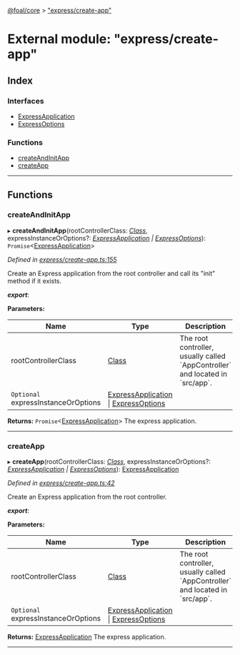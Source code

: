 [@foal/core](../README.md) > ["express/create-app"](../modules/_express_create_app_.md)

# External module: "express/create-app"

## Index

### Interfaces

* [ExpressApplication](../interfaces/_express_create_app_.expressapplication.md)
* [ExpressOptions](../interfaces/_express_create_app_.expressoptions.md)

### Functions

* [createAndInitApp](_express_create_app_.md#createandinitapp)
* [createApp](_express_create_app_.md#createapp)

---

## Functions

<a id="createandinitapp"></a>

###  createAndInitApp

▸ **createAndInitApp**(rootControllerClass: *[Class](_core_class_interface_.md#class)*, expressInstanceOrOptions?: *[ExpressApplication](../interfaces/_express_create_app_.expressapplication.md) \| [ExpressOptions](../interfaces/_express_create_app_.expressoptions.md)*): `Promise`<[ExpressApplication](../interfaces/_express_create_app_.expressapplication.md)>

*Defined in [express/create-app.ts:155](https://github.com/FoalTS/foal/blob/70cc46bd/packages/core/src/express/create-app.ts#L155)*

Create an Express application from the root controller and call its "init" method if it exists.

*__export__*: 

**Parameters:**

| Name | Type | Description |
| ------ | ------ | ------ |
| rootControllerClass | [Class](_core_class_interface_.md#class) |  The root controller, usually called \`AppController\` and located in \`src/app\`. |
| `Optional` expressInstanceOrOptions | [ExpressApplication](../interfaces/_express_create_app_.expressapplication.md) \| [ExpressOptions](../interfaces/_express_create_app_.expressoptions.md) |

**Returns:** `Promise`<[ExpressApplication](../interfaces/_express_create_app_.expressapplication.md)>
The express application.

___
<a id="createapp"></a>

###  createApp

▸ **createApp**(rootControllerClass: *[Class](_core_class_interface_.md#class)*, expressInstanceOrOptions?: *[ExpressApplication](../interfaces/_express_create_app_.expressapplication.md) \| [ExpressOptions](../interfaces/_express_create_app_.expressoptions.md)*): [ExpressApplication](../interfaces/_express_create_app_.expressapplication.md)

*Defined in [express/create-app.ts:42](https://github.com/FoalTS/foal/blob/70cc46bd/packages/core/src/express/create-app.ts#L42)*

Create an Express application from the root controller.

*__export__*: 

**Parameters:**

| Name | Type | Description |
| ------ | ------ | ------ |
| rootControllerClass | [Class](_core_class_interface_.md#class) |  The root controller, usually called \`AppController\` and located in \`src/app\`. |
| `Optional` expressInstanceOrOptions | [ExpressApplication](../interfaces/_express_create_app_.expressapplication.md) \| [ExpressOptions](../interfaces/_express_create_app_.expressoptions.md) |

**Returns:** [ExpressApplication](../interfaces/_express_create_app_.expressapplication.md)
The express application.

___

